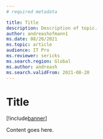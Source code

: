 ```yaml
---
# required metadata

title: Title
description: Description of topic.
author: andreashofmann1
ms.date: 08/20/2021
ms.topic: article
audience: IT Pro
ms.reviewer: sericks
ms.search.region: Global
ms.author: andreash
ms.search.validFrom: 2021-08-20
---
```


# Title

[!include[banner](../includes/banner.md)]

Content goes here.
